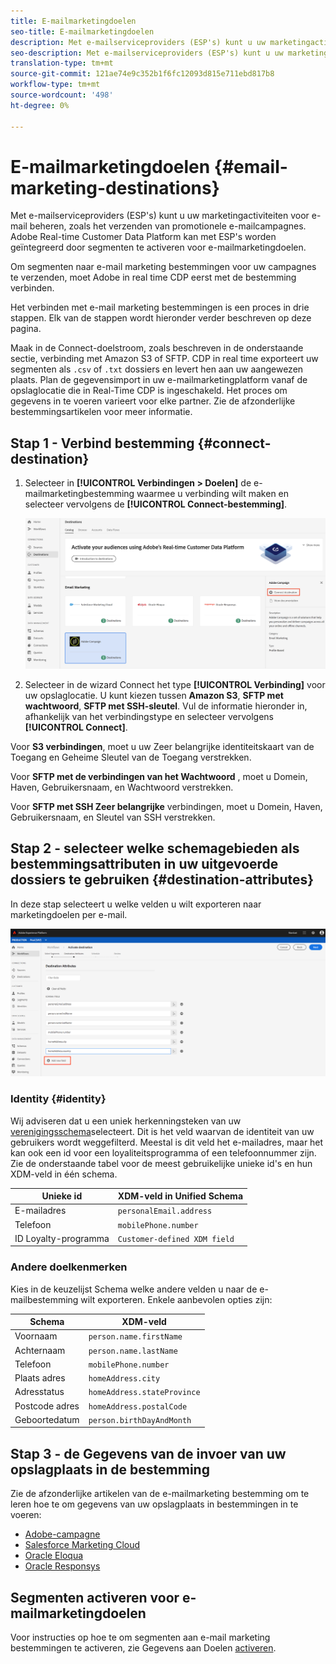 ```yaml
---
title: E-mailmarketingdoelen
seo-title: E-mailmarketingdoelen
description: Met e-mailserviceproviders (ESP's) kunt u uw marketingactiviteiten voor e-mail beheren, bijvoorbeeld voor het verzenden van promotionele e-mailcampagnes.
seo-description: Met e-mailserviceproviders (ESP's) kunt u uw marketingactiviteiten voor e-mail beheren, bijvoorbeeld voor het verzenden van promotionele e-mailcampagnes.
translation-type: tm+mt
source-git-commit: 121ae74e9c352b1f6fc12093d815e711ebd817b8
workflow-type: tm+mt
source-wordcount: '498'
ht-degree: 0%

---
```



# E-mailmarketingdoelen {#email-marketing-destinations}

Met e-mailserviceproviders (ESP&#39;s) kunt u uw marketingactiviteiten voor e-mail beheren, zoals het verzenden van promotionele e-mailcampagnes. Adobe Real-time Customer Data Platform kan met ESP&#39;s worden geïntegreerd door segmenten te activeren voor e-mailmarketingdoelen.

Om segmenten naar e-mail marketing bestemmingen voor uw campagnes te verzenden, moet Adobe in real time CDP eerst met de bestemming verbinden.

Het verbinden met e-mail marketing bestemmingen is een proces in drie stappen. Elk van de stappen wordt hieronder verder beschreven op deze pagina.

Maak in de Connect-doelstroom, zoals beschreven in de onderstaande sectie, verbinding met Amazon S3 of SFTP. CDP in real time exporteert uw segmenten als `.csv` of `.txt` dossiers en levert hen aan uw aangewezen plaats. Plan de gegevensimport in uw e-mailmarketingplatform vanaf de opslaglocatie die in Real-Time CDP is ingeschakeld. Het proces om gegevens in te voeren varieert voor elke partner. Zie de afzonderlijke bestemmingsartikelen voor meer informatie.

## Stap 1 - Verbind bestemming {#connect-destination}

1. Selecteer in **[!UICONTROL Verbindingen > Doelen]** de e-mailmarketingbestemming waarmee u verbinding wilt maken en selecteer vervolgens de **[!UICONTROL Connect-bestemming]**.

   ![Verbinden met doel](/help/rtcdp/destinations/assets/connect-destination-1.png)

2. Selecteer in de wizard Connect het type **[!UICONTROL Verbinding]** voor uw opslaglocatie. U kunt kiezen tussen **Amazon S3**, **SFTP met wachtwoord**, **SFTP met SSH-sleutel**. Vul de informatie hieronder in, afhankelijk van het verbindingstype en selecteer vervolgens **[!UICONTROL Connect]**.

Voor **S3 verbindingen**, moet u uw Zeer belangrijke identiteitskaart van de Toegang en Geheime Sleutel van de Toegang verstrekken.

Voor **SFTP met de verbindingen van het Wachtwoord** , moet u Domein, Haven, Gebruikersnaam, en Wachtwoord verstrekken.

Voor **SFTP met SSH Zeer belangrijke** verbindingen, moet u Domein, Haven, Gebruikersnaam, en Sleutel van SSH verstrekken.

## Stap 2 - selecteer welke schemagebieden als bestemmingsattributen in uw uitgevoerde dossiers te gebruiken {#destination-attributes}

In deze stap selecteert u welke velden u wilt exporteren naar marketingdoelen per e-mail.

![Doelkenmerken](/help/rtcdp/destinations/assets/destination-attributes.png)

### Identity {#identity}

Wij adviseren dat u een uniek herkenningsteken van uw [verenigingsschema](../../profile/home.md#profile-fragments-and-union-schemas)selecteert. Dit is het veld waarvan de identiteit van uw gebruikers wordt weggefilterd. Meestal is dit veld het e-mailadres, maar het kan ook een id voor een loyaliteitsprogramma of een telefoonnummer zijn. Zie de onderstaande tabel voor de meest gebruikelijke unieke id&#39;s en hun XDM-veld in één schema.

| Unieke id | XDM-veld in Unified Schema |
---------|----------
| E-mailadres | `personalEmail.address` |
| Telefoon | `mobilePhone.number` |
| ID Loyalty-programma | `Customer-defined XDM field` |

### Andere doelkenmerken

Kies in de keuzelijst Schema welke andere velden u naar de e-mailbestemming wilt exporteren. Enkele aanbevolen opties zijn:

| Schema | XDM-veld |
---------|----------
| Voornaam | `person.name.firstName` |
| Achternaam | `person.name.lastName` |
| Telefoon | `mobilePhone.number` |
| Plaats adres | `homeAddress.city` |
| Adresstatus | `homeAddress.stateProvince` |
| Postcode adres | `homeAddress.postalCode` |
| Geboortedatum | `person.birthDayAndMonth` |

## Stap 3 - de Gegevens van de invoer van uw opslagplaats in de bestemming

Zie de afzonderlijke artikelen van de e-mailmarketing bestemming om te leren hoe te om gegevens van uw opslagplaats in bestemmingen in te voeren:

* [Adobe-campagne](/help/rtcdp/destinations/adobe-campaign-destination.md#import-data-into-campaign)
* [Salesforce Marketing Cloud](/help/rtcdp/destinations/salesforce-marketing-cloud-destination.md#import-data-into-salesforce)
* [Oracle Eloqua](/help/rtcdp/destinations/oracle-eloqua-destination.md#import-data-into-eloqua)
* [Oracle Responsys](/help/rtcdp/destinations/oracle-responsys-destination.md#import-data-into-responsys)

## Segmenten activeren voor e-mailmarketingdoelen

Voor instructies op hoe te om segmenten aan e-mail marketing bestemmingen te activeren, zie Gegevens aan Doelen [activeren](/help/rtcdp/destinations/activate-destinations.md).